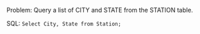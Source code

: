 Problem: Query a list of CITY and STATE from the STATION table.

SQL: ``Select City, State from Station;``
